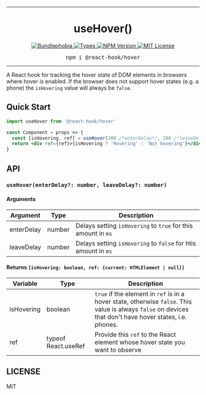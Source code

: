 <hr>
<div align="center">
  <h1 align="center">
    useHover()
  </h1>
</div>

<p align="center">
  <a href="https://bundlephobia.com/result?p=@react-hook/hover">
    <img alt="Bundlephobia" src="https://img.shields.io/bundlephobia/minzip/@react-hook/hover?style=for-the-badge&labelColor=24292e">
  </a>
  <a aria-label="Types" href="https://www.npmjs.com/package/@react-hook/hover">
    <img alt="Types" src="https://img.shields.io/npm/types/@react-hook/hover?style=for-the-badge&labelColor=24292e">
  </a>
  <a aria-label="NPM version" href="https://www.npmjs.com/package/@react-hook/hover">
    <img alt="NPM Version" src="https://img.shields.io/npm/v/@react-hook/hover?style=for-the-badge&labelColor=24292e">
  </a>
  <a aria-label="License" href="https://jaredlunde.mit-license.org/">
    <img alt="MIT License" src="https://img.shields.io/npm/l/@react-hook/hover?style=for-the-badge&labelColor=24292e">
  </a>
</p>

<pre align="center">npm i @react-hook/hover</pre>
<hr>

A React hook for tracking the hover state of DOM elements in browsers
where hover is enabled. If the browser does not support hover states
(e.g. a phone) the `isHovering` value will always be `false`.

## Quick Start

```jsx harmony
import useHover from '@react-hook/hover'

const Component = props => {
  const [isHovering, ref] = useHover(200 /*enterDelay*/, 200 /*leaveDelay*/)
  return <div ref={ref}>{isHovering ? 'Hovering' : 'Not hovering'}</div>
}
```

## API

### `useHover(enterDelay?: number, leaveDelay?: number)`

#### Arguments

| Argument   | Type   | Description                                                    |
| ---------- | ------ | -------------------------------------------------------------- |
| enterDelay | number | Delays setting `isHovering` to `true` for this amount in `ms`  |
| leaveDelay | number | Delays setting `isHovering` to `false` for htis amount in `ms` |

#### Returns `[isHovering: boolean, ref: {current: HTMLElement | null}]`

| Variable   | Type                | Description                                                                                                                                               |
| ---------- | ------------------- | --------------------------------------------------------------------------------------------------------------------------------------------------------- |
| isHovering | boolean             | `true` if the element in `ref` is in a hover state, otherwise `false`. This value is always `false` on devices that don't have hover states, i.e. phones. |
| ref        | typeof React.useRef | Provide this `ref` to the React element whose hover state you want to observe                                                                             |

## LICENSE

MIT
